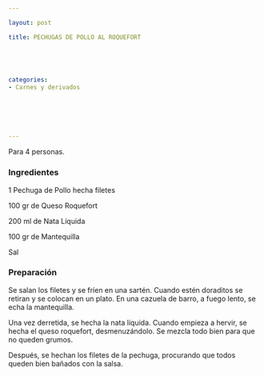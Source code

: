 ```yaml
---

layout: post

title: PECHUGAS DE POLLO AL ROQUEFORT





categories:
- Carnes y derivados






---
```


Para 4 personas.

<h3>Ingredientes</h3>

1 Pechuga de Pollo hecha filetes

100 gr de Queso Roquefort

200 ml de Nata Líquida

100 gr de Mantequilla

Sal

<h3>Preparación</h3>

Se salan los filetes y se fríen en una sartén. Cuando estén doraditos se retiran y se colocan en un plato. En una cazuela de barro, a fuego lento, se echa la mantequilla.

Una vez derretida, se hecha la nata líquida. Cuando empieza a hervir, se hecha el queso roquefort, desmenuzándolo. Se mezcla todo bien para que no queden grumos.

Después, se hechan los filetes de la pechuga, procurando que todos queden bien bañados con la salsa.

